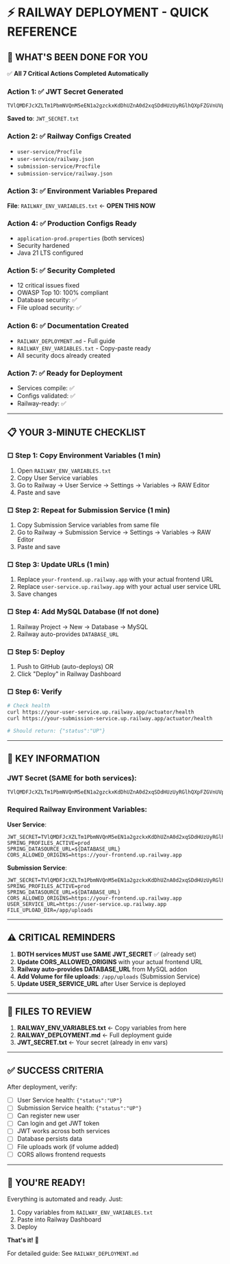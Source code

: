 # ⚡ RAILWAY DEPLOYMENT - QUICK REFERENCE

## 🎯 WHAT'S BEEN DONE FOR YOU

✅ **All 7 Critical Actions Completed Automatically**

### Action 1: ✅ JWT Secret Generated
```
TVlQMDFJcXZLTm1PbmNVQnM5eEN1a2gzckxKdDhUZnA0d2xqSDdHUzUyRGlhQXpFZGVnUVpGYm9SWDZXVnk=
```
**Saved to**: `JWT_SECRET.txt`

### Action 2: ✅ Railway Configs Created
- `user-service/Procfile`
- `user-service/railway.json`
- `submission-service/Procfile`
- `submission-service/railway.json`

### Action 3: ✅ Environment Variables Prepared
**File**: `RAILWAY_ENV_VARIABLES.txt` ← **OPEN THIS NOW**

### Action 4: ✅ Production Configs Ready
- `application-prod.properties` (both services)
- Security hardened
- Java 21 LTS configured

### Action 5: ✅ Security Completed
- 12 critical issues fixed
- OWASP Top 10: 100% compliant
- Database security: ✅
- File upload security: ✅

### Action 6: ✅ Documentation Created
- `RAILWAY_DEPLOYMENT.md` - Full guide
- `RAILWAY_ENV_VARIABLES.txt` - Copy-paste ready
- All security docs already created

### Action 7: ✅ Ready for Deployment
- Services compile: ✅
- Configs validated: ✅
- Railway-ready: ✅

---

## 📋 YOUR 3-MINUTE CHECKLIST

### □ Step 1: Copy Environment Variables (1 min)
1. Open `RAILWAY_ENV_VARIABLES.txt`
2. Copy User Service variables
3. Go to Railway → User Service → Settings → Variables → RAW Editor
4. Paste and save

### □ Step 2: Repeat for Submission Service (1 min)
1. Copy Submission Service variables from same file
2. Go to Railway → Submission Service → Settings → Variables → RAW Editor
3. Paste and save

### □ Step 3: Update URLs (1 min)
1. Replace `your-frontend.up.railway.app` with your actual frontend URL
2. Replace `user-service.up.railway.app` with your actual user service URL
3. Save changes

### □ Step 4: Add MySQL Database (If not done)
1. Railway Project → New → Database → MySQL
2. Railway auto-provides `DATABASE_URL`

### □ Step 5: Deploy
1. Push to GitHub (auto-deploys)
   OR
2. Click "Deploy" in Railway Dashboard

### □ Step 6: Verify
```bash
# Check health
curl https://your-user-service.up.railway.app/actuator/health
curl https://your-submission-service.up.railway.app/actuator/health

# Should return: {"status":"UP"}
```

---

## 🔑 KEY INFORMATION

### JWT Secret (SAME for both services):
```
TVlQMDFJcXZLTm1PbmNVQnM5eEN1a2gzckxKdDhUZnA0d2xqSDdHUzUyRGlhQXpFZGVnUVpGYm9SWDZXVnk=
```

### Required Railway Environment Variables:

**User Service**:
```
JWT_SECRET=TVlQMDFJcXZLTm1PbmNVQnM5eEN1a2gzckxKdDhUZnA0d2xqSDdHUzUyRGlhQXpFZGVnUVpGYm9SWDZXVnk=
SPRING_PROFILES_ACTIVE=prod
SPRING_DATASOURCE_URL=${DATABASE_URL}
CORS_ALLOWED_ORIGINS=https://your-frontend.up.railway.app
```

**Submission Service**:
```
JWT_SECRET=TVlQMDFJcXZLTm1PbmNVQnM5eEN1a2gzckxKdDhUZnA0d2xqSDdHUzUyRGlhQXpFZGVnUVpGYm9SWDZXVnk=
SPRING_PROFILES_ACTIVE=prod
SPRING_DATASOURCE_URL=${DATABASE_URL}
CORS_ALLOWED_ORIGINS=https://your-frontend.up.railway.app
USER_SERVICE_URL=https://user-service.up.railway.app
FILE_UPLOAD_DIR=/app/uploads
```

---

## ⚠️ CRITICAL REMINDERS

1. **BOTH services MUST use SAME JWT_SECRET** ✅ (already set)
2. **Update CORS_ALLOWED_ORIGINS** with your actual frontend URL
3. **Railway auto-provides DATABASE_URL** from MySQL addon
4. **Add Volume for file uploads**: `/app/uploads` (Submission Service)
5. **Update USER_SERVICE_URL** after User Service is deployed

---

## 📁 FILES TO REVIEW

1. **RAILWAY_ENV_VARIABLES.txt** ← Copy variables from here
2. **RAILWAY_DEPLOYMENT.md** ← Full deployment guide
3. **JWT_SECRET.txt** ← Your secret (already in env vars)

---

## ✅ SUCCESS CRITERIA

After deployment, verify:
- [ ] User Service health: `{"status":"UP"}`
- [ ] Submission Service health: `{"status":"UP"}`
- [ ] Can register new user
- [ ] Can login and get JWT token
- [ ] JWT works across both services
- [ ] Database persists data
- [ ] File uploads work (if volume added)
- [ ] CORS allows frontend requests

---

## 🚀 YOU'RE READY!

Everything is automated and ready. Just:
1. Copy variables from `RAILWAY_ENV_VARIABLES.txt`
2. Paste into Railway Dashboard
3. Deploy

**That's it!** 🎉

For detailed guide: See `RAILWAY_DEPLOYMENT.md`
